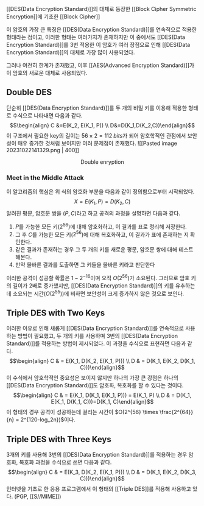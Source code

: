 [[DES(Data Encryption Standard)]]의 대체로 등장한 [[Block Cipher Symmetric Encryption]]에 기초한 [[Block Cipher]]

이 암호의 가장 큰 특징은 [[DES(Data Encryption Standard)]]를 연속적으로 적용한 형태라는 점이고, 이러한 형태는 여러가지가 존재하지만 이 중에서도 [[DES(Data Encryption Standard)]]를 3번 적용한 이 암호가 여러 장점으로 인해 [[DES(Data Encryption Standard)]]의 대체로 가장 많이 사용되었다. 

그러나 여전히 한계가 존재했고, 이후 [[AES(Advanced Encryption Standard)]]가 이 암호의 새로운 대체로 사용되었다. 

## Double DES
단순히 [[DES(Data Encryption Standard)]]를 두 개의 비밀 키를 이용해 적용한 형태로 수식으로 나타내면 다음과 같다. $$\begin{align} C &=E(K_2, E(K_1, P)) \\ D&=D(K_1,D(K_2,C))\end{align}$$이 구조에서 필요한 key의 길이는 $56\times 2 = 112 \; bits$가 되어 암호학적인 관점에서 보안성이 매우 증가한 것처럼 보이지만 여러 문제점이 존재했다. 
![[Pasted image 20231022141329.png | 400]]
<div align="center">Double enryption</div>

### Meet in the Middle Attack
이 알고리즘의 핵심은 위 식의 암호화 부분을 다음과 같이 정의함으로부터 시작되었다. $$X=E(K_1, P) = D(K_2, C)$$알려진 평문, 암호문 쌍을 $(P, C)$라고 하고 공격의 과정을 설명하면 다음과 같다.
1. $P$를 가능한 모든 키($2^{56}$)에 대해 암호화하고, 이 결과를 표로 정리해 저장한다. 
2. 그 후 $C$를 가능한 모든 키($2^{56}$)에 대해 복호화하고, 이 결과가 표에 존재하는 지 확인한다. 
3. 같은 결과가 존재하는 경우 그 두 개의 키를 새로운 평문, 암호문 쌍에 대해 테스트 해본다.
4. 만약 올바른 결과를 도출하면 그 키들을 올바른 키라고 판단한다

이러한 공격이 성공할 확률은 $1-2^{-16}$이며 오직 $O(2^{56})$가 소요된다. 그러므로 암호 키의 길이가 2배로 증가했지만, [[DES(Data Encryption Standard)]]의 키를 유추하는 데 소요되는 시간($O(2^{55})$)에 비하면 보안성이 크게 증가하지 않은 것으로 보인다.

## Triple DES with Two Keys
이러한 이유로 인해 새롭게 [[DES(Data Encryption Standard)]]를 연속적으로 사용하는 방법이 필요했고, 두 개의 키를 사용하며 3번의 [[DES(Data Encryption Standard)]]를 적용하는 방법이 제시되었다. 이 과정을 수식으로 표현하면 다음과 같다. $$\begin{align} C & = E(K_1, D(K_2, E(K_1, P))) \\ D & = D(K_1, E(K_2, D(K_1, C)))\end{align}$$이 수식에서 암호학적인 중요성은 보이지 않지만 하나의 가장 큰 강점은 하나의 [[DES(Data Encryption Standard)]]도 암호화, 복호화를 할 수 있다는 것이다. $$\begin{align} C & = E(K_1, D(K_1, E(K_1, P))) = E(K_1, P) \\ D & = D(K_1, E(K_1, D(K_1, C)))=D(K_1, C)\end{align}$$
이 형태의 경우 공격이 성공하는데 걸리는 시간이 $O(2^{56} \times \frac{2^{64}}{n} = 2^{120-log_2n})$이다. 

## Triple DES with Three Keys
3개의 키를 사용해 3번의 [[DES(Data Encryption Standard)]]를 적용하는 경우 암호화, 복호화 과정을 수식으로 쓰면 다음과 같다. $$\begin{align} C & = E(K_3, D(K_2, E(K_1, P))) \\ D & = D(K_1, E(K_2, D(K_3, C)))\end{align}$$
인터넷을 기초로 한 응용 프로그램에서 이 형태의 [[Triple DES]]를 적용해 사용하고 있다. (PGP, [[S//MIME]])
